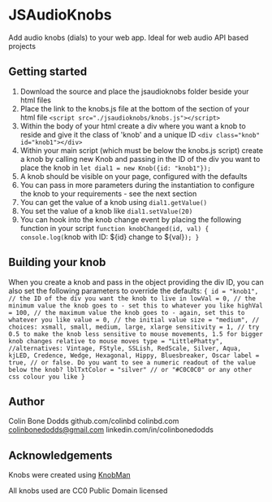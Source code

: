 # JSAudioKnobs
Add audio knobs (dials) to your web app. Ideal for web audio API based projects

## Getting started
1. Download the source and place the jsaudioknobs folder beside your html files
2. Place the link to the knobs.js file at the bottom of the <head> section of your html file
  `<script src="./jsaudioknobs/knobs.js"></script>`
3. Within the body of your html create a div where you want a knob to reside and give it the class of 'knob' and a unique ID
  `<div class="knob" id="knob1"></div>`
4. Within your main script (which must be below the knobs.js script) create a knob by calling new Knob and passing in the ID of the div you want to place the knob in
  `let dial1 = new Knob({id: "knob1"});`
5. A knob should be visible on your page, configured with the defaults
6. You can pass in more parameters during the instantiation to configure the knob to your requirements - see the next section
7. You can get the value of a knob using `dial1.getValue()`
8. You set the value of a knob like `dial1.setValue(20)` 
9. You can hook into the knob change event by placing the following function in your script
  `function knobChanged(id, val) {
      console.log(`knob with ID: ${id} change to ${val}`);
  }`
  
## Building your knob
When you create a knob and pass in the object providing the div ID, you can also set the following parameters to override the defaults:
`{
  id = "knob1", // the ID of the div you want the knob to live in
  lowVal = 0, // the minimum value the knob goes to - set this to whatever you like
  highVal = 100, // the maximum value the knob goes to - again, set this to whatever you like
  value = 0, // the initial value
  size = "medium", // choices: xsmall, small, medium, large, xlarge
  sensitivity = 1, // try 0.5 to make the knob less sensitive to mouse movements, 1.5 for bigger knob changes relative to mouse moves
  type = "LittlePhatty", //alternatives: Vintage, FStyle, SSLish, RedScale, Silver, Aqua, kjLED, Credence, Wedge, Hexagonal, Hippy, Bluesbreaker, Oscar
  label = true, // or false. Do you want to see a numeric readout of the value below the knob?
  lblTxtColor = "silver" // or "#C0C0C0" or any other css colour you like
}`

## Author
Colin Bone Dodds
github.com/colinbd
colinbd.com
colinbonedodds@gmail.com
linkedin.com/in/colinbonedodds

## Acknowledgements
Knobs were created using [KnobMan](https://www.g200kg.com/en/webknobman/gallery.php)

All knobs used are CC0 Public Domain licensed
